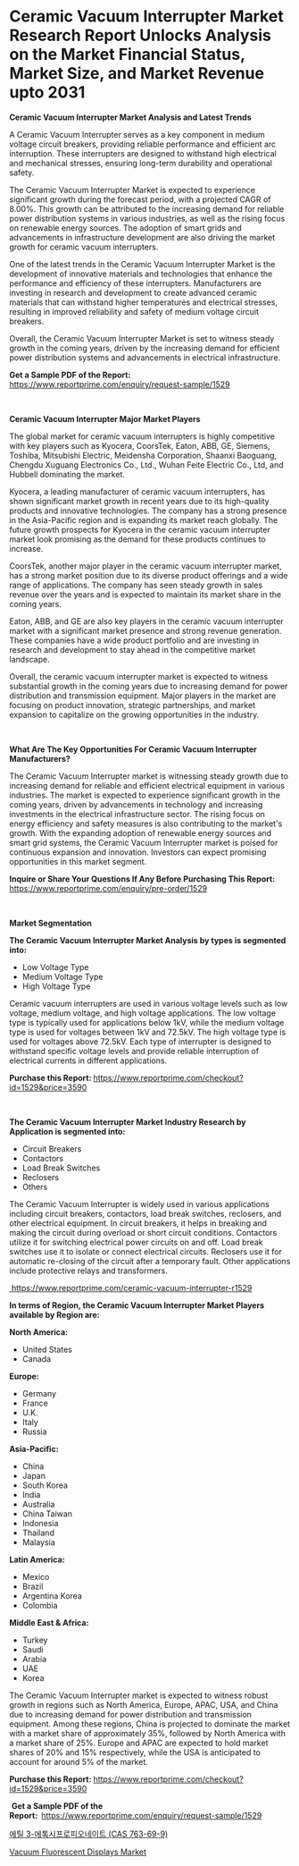 <p><h1>Ceramic Vacuum Interrupter Market Research Report Unlocks Analysis on the Market Financial Status, Market Size, and Market Revenue upto 2031</h1></p><p><strong>Ceramic Vacuum Interrupter Market Analysis and Latest Trends</strong></p>
<p><p>A Ceramic Vacuum Interrupter serves as a key component in medium voltage circuit breakers, providing reliable performance and efficient arc interruption. These interrupters are designed to withstand high electrical and mechanical stresses, ensuring long-term durability and operational safety.</p><p>The Ceramic Vacuum Interrupter Market is expected to experience significant growth during the forecast period, with a projected CAGR of 8.00%. This growth can be attributed to the increasing demand for reliable power distribution systems in various industries, as well as the rising focus on renewable energy sources. The adoption of smart grids and advancements in infrastructure development are also driving the market growth for ceramic vacuum interrupters.</p><p>One of the latest trends in the Ceramic Vacuum Interrupter Market is the development of innovative materials and technologies that enhance the performance and efficiency of these interrupters. Manufacturers are investing in research and development to create advanced ceramic materials that can withstand higher temperatures and electrical stresses, resulting in improved reliability and safety of medium voltage circuit breakers.</p><p>Overall, the Ceramic Vacuum Interrupter Market is set to witness steady growth in the coming years, driven by the increasing demand for efficient power distribution systems and advancements in electrical infrastructure.</p></p>
<p><strong>Get a Sample PDF of the Report:&nbsp;</strong> <a href="https://www.reportprime.com/enquiry/request-sample/1529">https://www.reportprime.com/enquiry/request-sample/1529</a></p>
<p>&nbsp;</p>
<p><strong>Ceramic Vacuum Interrupter Major Market Players</strong></p>
<p><p>The global market for ceramic vacuum interrupters is highly competitive with key players such as Kyocera, CoorsTek, Eaton, ABB, GE, Siemens, Toshiba, Mitsubishi Electric, Meidensha Corporation, Shaanxi Baoguang, Chengdu Xuguang Electronics Co., Ltd., Wuhan Feite Electric Co., Ltd, and Hubbell dominating the market.</p><p>Kyocera, a leading manufacturer of ceramic vacuum interrupters, has shown significant market growth in recent years due to its high-quality products and innovative technologies. The company has a strong presence in the Asia-Pacific region and is expanding its market reach globally. The future growth prospects for Kyocera in the ceramic vacuum interrupter market look promising as the demand for these products continues to increase.</p><p>CoorsTek, another major player in the ceramic vacuum interrupter market, has a strong market position due to its diverse product offerings and a wide range of applications. The company has seen steady growth in sales revenue over the years and is expected to maintain its market share in the coming years.</p><p>Eaton, ABB, and GE are also key players in the ceramic vacuum interrupter market with a significant market presence and strong revenue generation. These companies have a wide product portfolio and are investing in research and development to stay ahead in the competitive market landscape.</p><p>Overall, the ceramic vacuum interrupter market is expected to witness substantial growth in the coming years due to increasing demand for power distribution and transmission equipment. Major players in the market are focusing on product innovation, strategic partnerships, and market expansion to capitalize on the growing opportunities in the industry.</p></p>
<p>&nbsp;</p>
<p><strong>What Are The Key Opportunities For Ceramic Vacuum Interrupter Manufacturers?</strong></p>
<p><p>The Ceramic Vacuum Interrupter market is witnessing steady growth due to increasing demand for reliable and efficient electrical equipment in various industries. The market is expected to experience significant growth in the coming years, driven by advancements in technology and increasing investments in the electrical infrastructure sector. The rising focus on energy efficiency and safety measures is also contributing to the market's growth. With the expanding adoption of renewable energy sources and smart grid systems, the Ceramic Vacuum Interrupter market is poised for continuous expansion and innovation. Investors can expect promising opportunities in this market segment.</p></p>
<p><strong>Inquire or Share Your Questions If Any Before Purchasing This Report:</strong> <a href="https://www.reportprime.com/enquiry/pre-order/1529">https://www.reportprime.com/enquiry/pre-order/1529</a></p>
<p>&nbsp;</p>
<p><strong>Market Segmentation</strong></p>
<p><strong>The Ceramic Vacuum Interrupter Market Analysis by types is segmented into:</strong></p>
<p><ul><li>Low Voltage Type</li><li>Medium Voltage Type</li><li>High Voltage Type</li></ul></p>
<p><p>Ceramic vacuum interrupters are used in various voltage levels such as low voltage, medium voltage, and high voltage applications. The low voltage type is typically used for applications below 1kV, while the medium voltage type is used for voltages between 1kV and 72.5kV. The high voltage type is used for voltages above 72.5kV. Each type of interrupter is designed to withstand specific voltage levels and provide reliable interruption of electrical currents in different applications.</p></p>
<p><strong>Purchase this Report:&nbsp;</strong><a href="https://www.reportprime.com/checkout?id=1529&price=3590">https://www.reportprime.com/checkout?id=1529&price=3590</a></p>
<p>&nbsp;</p>
<p><strong>The Ceramic Vacuum Interrupter Market Industry Research by Application is segmented into:</strong></p>
<p><ul><li>Circuit Breakers</li><li>Contactors</li><li>Load Break Switches</li><li>Reclosers</li><li>Others</li></ul></p>
<p><p>The Ceramic Vacuum Interrupter is widely used in various applications including circuit breakers, contactors, load break switches, reclosers, and other electrical equipment. In circuit breakers, it helps in breaking and making the circuit during overload or short circuit conditions. Contactors utilize it for switching electrical power circuits on and off. Load break switches use it to isolate or connect electrical circuits. Reclosers use it for automatic re-closing of the circuit after a temporary fault. Other applications include protective relays and transformers.</p></p>
<p><a href="https://www.reportprime.com/ceramic-vacuum-interrupter-r1529">&nbsp;https://www.reportprime.com/ceramic-vacuum-interrupter-r1529</a></p>
<p><strong>In terms of Region, the Ceramic Vacuum Interrupter Market Players available by Region are:</strong></p>
<p>
    <p> <strong> North America: </strong>
        <ul>
            <li>United States</li>
            <li>Canada</li>
        </ul>
        </p> 
    <p> <strong> Europe: </strong>
        <ul>
            <li>Germany</li>
            <li>France</li>
            <li>U.K.</li>
            <li>Italy</li>
            <li>Russia</li>
        </ul>
        </p> 
    <p> <strong> Asia-Pacific: </strong>
        <ul>
            <li>China</li>
            <li>Japan</li>
            <li>South Korea</li>
            <li>India</li>
            <li>Australia</li>
            <li>China Taiwan</li>
            <li>Indonesia</li>
            <li>Thailand</li>
            <li>Malaysia</li>
        </ul>
        </p> 
    <p> <strong> Latin America: </strong>
        <ul>
            <li>Mexico</li>
            <li>Brazil</li>
            <li>Argentina Korea</li>
            <li>Colombia</li>
        </ul>
        </p> 
    <p> <strong> Middle East & Africa: </strong>
        <ul>
            <li>Turkey</li>
            <li>Saudi</li>
            <li>Arabia</li>
            <li>UAE</li>
            <li>Korea</li>
        </ul>
    </p>
    </p>
<p><p>The Ceramic Vacuum Interrupter market is expected to witness robust growth in regions such as North America, Europe, APAC, USA, and China due to increasing demand for power distribution and transmission equipment. Among these regions, China is projected to dominate the market with a market share of approximately 35%, followed by North America with a market share of 25%. Europe and APAC are expected to hold market shares of 20% and 15% respectively, while the USA is anticipated to account for around 5% of the market.</p></p>
<p><strong>Purchase this Report: </strong><a href="https://www.reportprime.com/checkout?id=1529&price=3590">https://www.reportprime.com/checkout?id=1529&price=3590</a></p>
<p>&nbsp;<strong>Get a Sample PDF of the Report:&nbsp;&nbsp;</strong><a href="https://www.reportprime.com/enquiry/request-sample/1529">https://www.reportprime.com/enquiry/request-sample/1529</a></p>
<p><strong></strong></p>
<p><p><a href="https://github.com/LoganRew1964/Market-Research-Report-List-2/blob/main/7413520102283.md">에틸 3-에톡시프로피오네이트 (CAS 763-69-9)</a></p><p><a href="https://github.com/lawrenceWatkins654/Market-Research-Report-List-1/blob/main/vacuum-fluorescent-displays-market.md">Vacuum Fluorescent Displays Market</a></p></p>